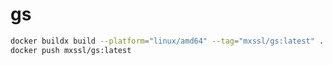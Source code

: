 # gs

```bash
docker buildx build --platform="linux/amd64" --tag="mxssl/gs:latest" .
docker push mxssl/gs:latest
```
